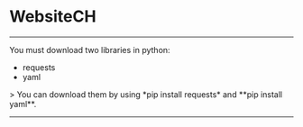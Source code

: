 # WebsiteCH

---

You must download two libraries in python:
<ul>
  <li>requests</li>
  <li>yaml</li>
</ul>
 > You can download them by using *pip install requests* and **pip install yaml**.

---

